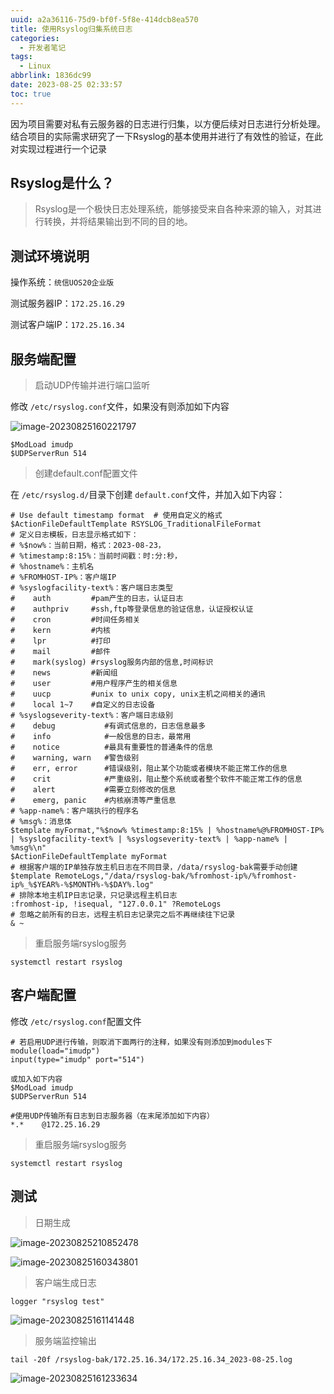 ```yaml
---
uuid: a2a36116-75d9-bf0f-5f8e-414dcb8ea570
title: 使用Rsyslog归集系统日志
categories:
  - 开发者笔记
tags:
  - Linux
abbrlink: 1836dc99
date: 2023-08-25 02:33:57
toc: true
---
```

<meta name="referrer" content="no-referrer" />

因为项目需要对私有云服务器的日志进行归集，以方便后续对日志进行分析处理。结合项目的实际需求研究了一下Rsyslog的基本使用并进行了有效性的验证，在此对实现过程进行一个记录

<!--more-->

## Rsyslog是什么？

> Rsyslog是一个极快日志处理系统，能够接受来自各种来源的输入，对其进行转换，并将结果输出到不同的目的地。

## 测试环境说明

操作系统：`统信UOS20企业版`

测试服务器IP：`172.25.16.29`

测试客户端IP：`172.25.16.34`

## 服务端配置

> 启动UDP传输并进行端口监听

修改 `/etc/rsyslog.conf`文件，如果没有则添加如下内容

![image-20230825160221797](http://qiniu-image.gotojava.cn/blog/2023-12-15-191033.png)

```
$ModLoad imudp
$UDPServerRun 514
```

> 创建default.conf配置文件

在 `/etc/rsyslog.d/`目录下创建 `default.conf`文件，并加入如下内容：

```shell
# Use default timestamp format  # 使用自定义的格式
$ActionFileDefaultTemplate RSYSLOG_TraditionalFileFormat
# 定义日志模板，日志显示格式如下：
# %$now%：当前日期，格式：2023-08-23，
# %timestamp:8:15%：当前时间戳：时:分:秒，
# %hostname%：主机名
# %FROMHOST-IP%：客户端IP
# %syslogfacility-text%：客户端日志类型
#    auth         #pam产生的日志，认证日志
#    authpriv     #ssh,ftp等登录信息的验证信息，认证授权认证
#    cron         #时间任务相关
#    kern         #内核
#    lpr          #打印
#    mail         #邮件
#    mark(syslog) #rsyslog服务内部的信息,时间标识
#    news         #新闻组
#    user         #用户程序产生的相关信息
#    uucp         #unix to unix copy, unix主机之间相关的通讯
#    local 1~7    #自定义的日志设备
# %syslogseverity-text%：客户端日志级别
#    debug           #有调式信息的，日志信息最多
#    info            #一般信息的日志，最常用
#    notice          #最具有重要性的普通条件的信息
#    warning, warn   #警告级别
#    err, error      #错误级别，阻止某个功能或者模块不能正常工作的信息
#    crit            #严重级别，阻止整个系统或者整个软件不能正常工作的信息
#    alert           #需要立刻修改的信息
#    emerg, panic    #内核崩溃等严重信息
# %app-name%：客户端执行的程序名
# %msg%：消息体
$template myFormat,"%$now% %timestamp:8:15% | %hostname%@%FROMHOST-IP% | %syslogfacility-text% | %syslogseverity-text% | %app-name% | %msg%\n"
$ActionFileDefaultTemplate myFormat   
# 根据客户端的IP单独存放主机日志在不同目录，/data/rsyslog-bak需要手动创建
$template RemoteLogs,"/data/rsyslog-bak/%fromhost-ip%/%fromhost-ip%_%$YEAR%-%$MONTH%-%$DAY%.log"
# 排除本地主机IP日志记录，只记录远程主机日志
:fromhost-ip, !isequal, "127.0.0.1" ?RemoteLogs
# 忽略之前所有的日志，远程主机日志记录完之后不再继续往下记录
& ~
```

> 重启服务端rsyslog服务

```
systemctl restart rsyslog
```

## 客户端配置

修改 `/etc/rsyslog.conf`配置文件

```shell
# 若启用UDP进行传输，则取消下面两行的注释，如果没有则添加到modules下
module(load="imudp")
input(type="imudp" port="514")

或加入如下内容
$ModLoad imudp
$UDPServerRun 514

#使用UDP传输所有日志到日志服务器（在末尾添加如下内容）
*.*    @172.25.16.29
```

> 重启服务端rsyslog服务

```
systemctl restart rsyslog
```

## 测试

> 日期生成

![image-20230825210852478](http://qiniu-image.gotojava.cn/blog/2023-12-15-191035.png)

![image-20230825160343801](http://qiniu-image.gotojava.cn/blog/2023-12-15-191037.png)

> 客户端生成日志

```shell
logger "rsyslog test"
```

![image-20230825161141448](http://qiniu-image.gotojava.cn/blog/2023-12-15-191040.png)

> 服务端监控输出

```shell
tail -20f /rsyslog-bak/172.25.16.34/172.25.16.34_2023-08-25.log
```

![image-20230825161233634](http://qiniu-image.gotojava.cn/blog/2023-12-15-191042.png)
